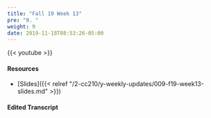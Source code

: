 ```yaml
---
title: "Fall 19 Week 13"
pre: "9. "
weight: 9
date: 2019-11-18T08:53:26-05:00
---
```


{{< youtube  >}}

#### Resources

* [Slides]({{< relref "/2-cc210/y-weekly-updates/009-f19-week13-slides.md" >}})

#### Edited Transcript
